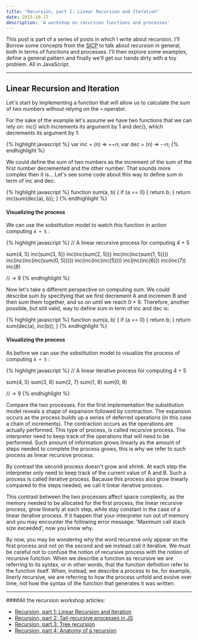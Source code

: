 ```yaml
---
title: "Recursion, part 1: Linear Recursion and Iteration"
date: 2015-10-17
description: 'A workshop on recursion functions and processes'
---
```



This post is part of a series of posts in which I write about recursion. I'll Borrow some concepts from the [SICP](https://mitpress.mit.edu/sicp/) to talk about recursion in general, both in terms of functions and processes. I'll then explore some examples, define a general pattern and finally we'll get our hands dirty with a toy problem. All in JavaScript.

* * *


## Linear Recursion and Iteration

Let's start by implementing a function that will allow us to calculate the sum of two numbers without relying on the `+` operator.

For the sake of the example let's assume we have two functions that we can rely on: inc() wich increments its argument by 1 and dec(), which decrements its argument by 1:

{% highlight javascript %}
var inc = (n) => ++n;
var dec = (n) => --n;
{% endhighlight %}

We could define the sum of two numbers as the increment of the sum of the first number decremented and the other number. That sounds more complex then it is...
Let's see some code about this way to define sum in term of inc and dec:

{% highlight javascript %}
function sum(a, b) {
  if (a == 0) {
    return b;
  }
  return inc(sum(dec(a), b));
}
{% endhighlight %}



#### Visualizing the process

We can use the sobstitution model to watch this function in action computing `4 + 5` :

{% highlight javascript %}
// A linear recursive process for computing 4 + 5

sum(4, 5)
inc(sum(3, 5))
inc(inc(sum(2, 5)))
inc(inc(inc(sum(1, 5))))
inc(inc(inc(inc(sum(0, 5)))))
inc(inc(inc(inc(5))))
inc(inc(inc(6)))
inc(inc(7))
inc(8)

// -> 9
{% endhighlight %}

Now let's take a different perspective on computing sum. We could describe sum by specifying that we first decrement A and incremen B and then sum them together, and so on until we reach 0 + 9. Therefore, another possible, but still valid, way to define sum in term of inc and dec is:

{% highlight javascript %}
function sum(a, b) {
  if (a == 0) {
    return b;
  }
  return sum(dec(a), inc(b));
}
{% endhighlight %}

#### Visualizing the process

As before we can use the sobstitution model to visualize the process of computing `4 + 5` :

{% highlight javascript %}
// A linear iterative process for computing 4 + 5

sum(4, 5)
sum(3, 6)
sum(2, 7)
sum(1, 8)
sum(0, 9)

// -> 9
{% endhighlight %}

Compare the two processes. For the first implementation the substitution model reveals a shape of expansion followed by contraction. The expansion occurs as the process builds up a series of deferred operations (in this case a chain of increments). The contraction occurs as the operations are actually performed. This type of process, is called recursive process. The interpreter need to keep track of the operations that will need to be performed. Such amount of information grows linearly as the amount of steps needed to complete the process grows, this is why we refer to such process as linear recursive process.

By contrast the second process doesn't grow and shrink. At each step the interpreter only need to keep track of the current value of A and B. Such a process is called iterative process. Bacause this process also grow linearly compared to the steps needed, we call it linear iterative process.

This contrast between the two processes affect space complexity, as the memory needed to be allocated for the first process, the linear recursive process, grow linearly at each step, while stay constant in the case of a linear iterative process. If it happen that your interpreter run out of memory and you may encounter the following error message: 'Maximum call stack size exceeded', now you know why.

By now, you may be wondering why the word recursive only appear on the first process and not on the second and we instead call it iterative. We must be careful not to confuse the notion of recursive process with the notion of recursive function. When we describe a function as recursive we are referring to its syntax, or in other words, that the function definition refer to the function itself. When, instead, we describe a process to be, for example, linerly recursive, we are referring to how the process unfold and evolve over time, not how the syntax of the function that generates it was written.

* * *

####All the recursion workshop articles:

- [Recursion, part 1: Linear Recursion and Iteration](http://nick.balestra.ch/2015/recursion-workshop)
- [Recursion, part 2: Tail-recursive processes in JS](http://nick.balestra.ch/2015/recursion-workshop-part2/)
- [Recursion, part 3: Tree recursion](http://nick.balestra.ch/2015/recursion-workshop-part3/)
- [Recursion, part 4: Anatomy of a recursion](http://nick.balestra.ch/2015/recursion-workshop-part4/)
